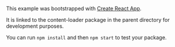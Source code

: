This example was bootstrapped with [Create React App](https://github.com/facebook/create-react-app).

It is linked to the content-loader package in the parent directory for development purposes.

You can run `npm install` and then `npm start` to test your package.
